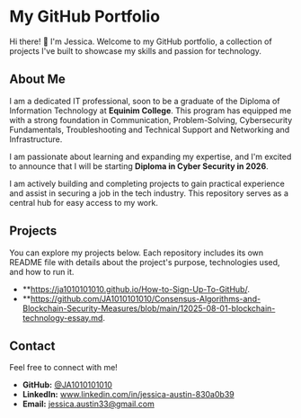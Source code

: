# My GitHub Portfolio

Hi there! 👋 I'm Jessica. Welcome to my GitHub portfolio, a collection of projects I've built to showcase my skills and passion for technology.

## About Me

I am a dedicated IT professional, soon to be a graduate of the Diploma of Information Technology at **Equinim College**. This program has equipped me with a strong foundation in Communication, Problem-Solving, Cybersecurity Fundamentals, Troubleshooting and Technical Support and Networking and Infrastructure.

I am passionate about learning and expanding my expertise, and I'm excited to announce that I will be starting **Diploma in Cyber Security in 2026**.

I am actively building and completing projects to gain practical experience and assist in securing a job in the tech industry. This repository serves as a central hub for easy access to my work.

## Projects

You can explore my projects below. Each repository includes its own README file with details about the project's purpose, technologies used, and how to run it.

* **https://ja1010101010.github.io/How-to-Sign-Up-To-GitHub/.
* **https://github.com/JA1010101010/Consensus-Algorithms-and-Blockchain-Security-Measures/blob/main/12025-08-01-blockchain-technology-essay.md.


## Contact

Feel free to connect with me!

* **GitHub:** [@JA1010101010](https://github.com/JA1010101010)
* **LinkedIn:** www.linkedin.com/in/jessica-austin-830a0b39
* **Email:** jessica.austin33@gmail.com
